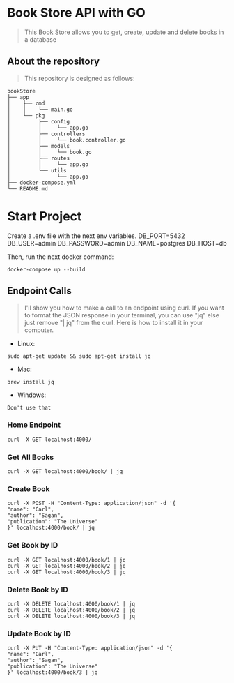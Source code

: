 Book Store API with GO
============================

> This Book Store allows you to get, create, update and delete books
> in a database

## About the repository
> This repository is designed as follows:

    bookStore
    ├── app
    │    ├── cmd
    │    │    └── main.go
    │    └── pkg
    │         ├── config
    │         │     └── app.go
    │         ├── controllers
    │         │     └── book.controller.go
    │         ├── models
    │         │     └── book.go
    │         ├── routes
    │         │     └── app.go
    │         └── utils
    │               └── app.go
    ├── docker-compose.yml
    └── README.md

# Start Project
Create a .env file with the next env variables.
DB_PORT=5432
DB_USER=admin
DB_PASSWORD=admin
DB_NAME=postgres
DB_HOST=db

Then, run the next docker command:

 ```
 docker-compose up --build
 ```

## Endpoint Calls
> I'll show you how to make a call to an endpoint using curl.
> If you want to format the JSON response in your terminal, 
> you can use "jq" else just remove "| jq" from the curl.
> Here is how to install it in your computer.

- Linux: 
 ```
 sudo apt-get update && sudo apt-get install jq
 ```

- Mac:
 ```
 brew install jq
 ```

- Windows:
 ```
 Don't use that
 ```

### Home Endpoint
 ```
curl -X GET localhost:4000/
 ```

### Get All Books
 ```
curl -X GET localhost:4000/book/ | jq
 ```

### Create Book
 ```
curl -X POST -H "Content-Type: application/json" -d '{
"name": "Carl",
"author": "Sagan",
"publication": "The Universe"
}' localhost:4000/book/ | jq
 ```

### Get Book by ID
 ```
curl -X GET localhost:4000/book/1 | jq
curl -X GET localhost:4000/book/2 | jq
curl -X GET localhost:4000/book/3 | jq
 ```

### Delete Book by ID
 ```
curl -X DELETE localhost:4000/book/1 | jq
curl -X DELETE localhost:4000/book/2 | jq
curl -X DELETE localhost:4000/book/3 | jq
 ```

### Update Book by ID
 ```
curl -X PUT -H "Content-Type: application/json" -d '{
"name": "Carl",
"author": "Sagan",
"publication": "The Universe"
}' localhost:4000/book/3 | jq
 ```